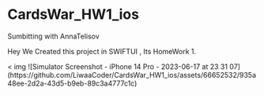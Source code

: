 # CardsWar_HW1_ios
Sumbitting with AnnaTelisov

Hey We Created this project in SWIFTUI , Its HomeWork 1.


<p float="left">
< img ![Simulator Screenshot - iPhone 14 Pro - 2023-06-17 at 23 31 07](https://github.com/LiwaaCoder/CardsWar_HW1_ios/assets/66652532/935a48ee-2d2a-43d5-b9eb-89c3a4777c1c)
  
</p>

